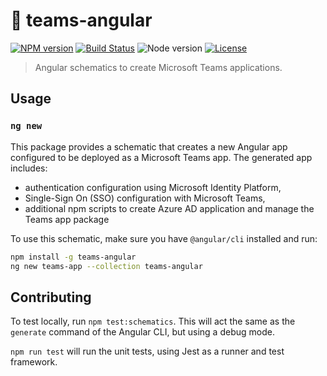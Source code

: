 # 👥 teams-angular

[![NPM version](https://img.shields.io/npm/v/teams-angular.svg)](https://www.npmjs.com/package/teams-angular)
[![Build Status](https://github.com/sinedied/teams-angular/workflows/build/badge.svg)](https://github.com/sinedied/teams-angular/actions)
![Node version](https://img.shields.io/node/v/teams-angular.svg)
[![License](https://img.shields.io/badge/license-MIT-blue.svg)](LICENSE)

> Angular schematics to create Microsoft Teams applications.

## Usage

### `ng new`

This package provides a schematic that creates a new Angular app configured to be deployed as a Microsoft Teams app. The generated app includes:

- authentication configuration using Microsoft Identity Platform,
- Single-Sign On (SSO) configuration with Microsoft Teams,
- additional npm scripts to create Azure AD application and manage the Teams app package

To use this schematic, make sure you have `@angular/cli` installed and run:

```sh
npm install -g teams-angular
ng new teams-app --collection teams-angular
```

## Contributing

To test locally, run `npm test:schematics`. This will act the same as the `generate` command of the Angular CLI, but using a debug mode.

`npm run test` will run the unit tests, using Jest as a runner and test framework.
